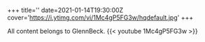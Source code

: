 +++
title=''
date=2021-01-14T19:30:00Z
cover='https://i.ytimg.com/vi/1Mc4gP5FG3w/hqdefault.jpg'
+++

All content belongs to GlennBeck.
{{< youtube 1Mc4gP5FG3w >}}
